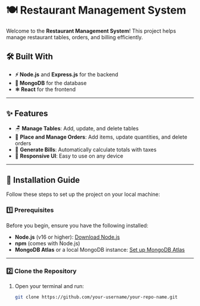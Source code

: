# 🍽️ Restaurant Management System

Welcome to the **Restaurant Management System**! This project helps manage restaurant tables, orders, and billing efficiently.

## 🛠️ Built With
- **⚡ Node.js** and **Express.js** for the backend
- **🍃 MongoDB** for the database
- **⚛️ React** for the frontend

---

## ✨ Features
- 🪑 **Manage Tables**: Add, update, and delete tables
- 🛒 **Place and Manage Orders**: Add items, update quantities, and delete orders
- 🧾 **Generate Bills**: Automatically calculate totals with taxes
- 📱 **Responsive UI**: Easy to use on any device

---

## 🚀 Installation Guide

Follow these steps to set up the project on your local machine:

### 1️⃣ Prerequisites
Before you begin, ensure you have the following installed:
- **Node.js** (v16 or higher): [Download Node.js](https://nodejs.org/)
- **npm** (comes with Node.js)
- **MongoDB Atlas** or a local MongoDB instance: [Set up MongoDB Atlas](https://www.mongodb.com/cloud/atlas)

---

### 2️⃣ Clone the Repository
1. Open your terminal and run:
   ```sh
   git clone https://github.com/your-username/your-repo-name.git
